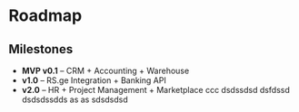# Roadmap

## Milestones
- **MVP v0.1** – CRM + Accounting + Warehouse
- **v1.0** – RS.ge Integration + Banking API
- **v2.0** – HR + Project Management + Marketplace
ccc
dsdssdsd dsfdssd
dsdsdssdds as as
sdsdsdsd